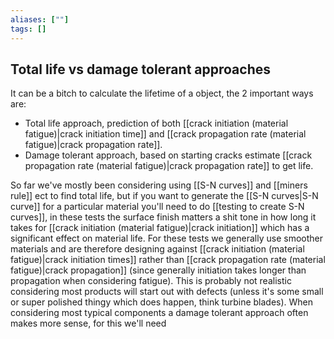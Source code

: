```yaml
---
aliases: [""]
tags: []
---
```


## Total life vs damage tolerant approaches

It can be a bitch to calculate the lifetime of a object, the 2 important ways are:
- Total life approach, prediction of both [[crack initiation (material fatigue)|crack initiation time]] and [[crack propagation rate (material fatigue)|crack propagation rate]].
- Damage tolerant approach, based on starting cracks estimate [[crack propagation rate (material fatigue)|crack propagation rate]] to get life.

So far we've mostly been considering using [[S-N curves]] and [[miners rule]] ect to find total life, but if you want to generate the [[S-N curves|S-N curve]] for a particular material you'll need to do [[testing to create S-N curves]], in these tests the surface finish matters a shit tone in how long it takes for [[crack initiation (material fatigue)|crack initiation]] which has a significant effect on material life. 
For these tests we generally use smoother materials and are therefore designing against [[crack initiation (material fatigue)|crack initiation times]] rather than [[crack propagation rate (material fatigue)|crack propagation]] (since generally initiation takes longer than propagation when considering fatigue). This is probably not realistic considering most products will start out with defects (unless it's some small or super polished thingy which does happen, think turbine blades). 
When considering most typical components a damage tolerant approach often makes more sense, for this we'll need 




